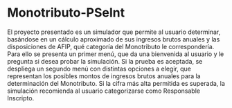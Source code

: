 # Monotributo-PSeInt
El proyecto presentado es un simulador que permite al usuario determinar, basándose en un cálculo aproximado de sus ingresos brutos anuales y las disposiciones de AFIP, qué categoría del Monotributo le correspondería.
Para ello se presenta un primer menú, que da una bienvenida al usuario y le pregunta si desea probar la simulación. 
Si la prueba es aceptada, se despliega un segundo menú con distintas opciones a elegir, que representan los posibles montos de ingresos brutos anuales para la determinación del Monotributo. Si la cifra más alta permitida es superada, la simulación recomienda al usuario categorizarse como Responsable Inscripto.
